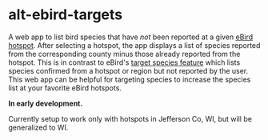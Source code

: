 # alt-ebird-targets

A web app to list bird species that have *not* been reported at a given
[eBird](https://ebird.org/home) [hotspot](https://ebird.org/hotspots).
After selecting a hotspot, the app displays a list of species reported from the
corresponding county minus those already reported from the hotspot.
This is in contrast to eBird's
[target species feature](https://ebird.org/targets) which lists species
confirmed from a hotspot or region but not reported by the user.
This web app can be helpful for targeting species to increase the species list
at your favorite eBird hotspots.

**In early development.**

Currently setup to work only with hotspots in Jefferson Co, WI, but will be
generalized to WI.
